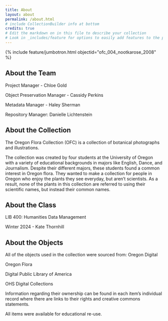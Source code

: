 ```yaml
---
title: About
layout: about
permalink: /about.html
# include CollectionBuilder info at bottom
credits: true
# Edit the markdown on in this file to describe your collection
# Look in _includes/feature for options to easily add features to the page
---
```


{% include feature/jumbotron.html objectid="ofc_004_nootkarose_2008" %}

## About the Team

Project Manager - Chloe Gold

Object Preservation Manager - Cassidy Perkins

Metadata Manager - Haley Sherman

Repository Manager: Danielle Lichtenstein


## About the Collection

The Oregon Flora Collection (OFC) is a collection of botanical photographs and illustrations.

The collection was created by four students at the University of Oregon with a variety of educational backgrounds in majors like English, Dance, and Journalism. Despite their different majors, these students found a common interest in Oregon flora. They wanted to make a collection for people in Oregon who enjoy the plants they see everyday, but aren’t scientists. As a result, none of the plants in this collection are referred to using their scientific names, but instead their common names.


## About the Class

LIB 400: Humanities Data Management 

Winter 2024 - Kate Thornhill


## About the Objects

All of the objects used in the collection were sourced from:
Oregon Digital

Oregon Flora

Digital Public Library of America

OHS Digital Collections

Information regarding their ownership can be found in each item’s individual record where there are links to their rights and creative commons statements. 

All items were available for educational re-use.
